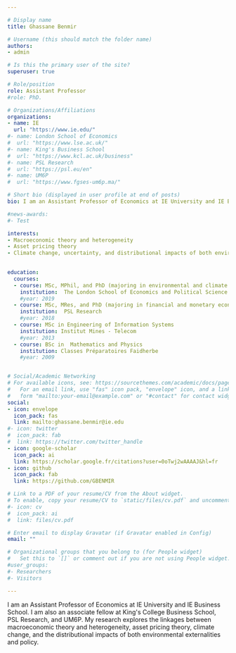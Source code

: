 ```yaml
---

# Display name
title: Ghassane Benmir

# Username (this should match the folder name)
authors:
- admin

# Is this the primary user of the site?
superuser: true

# Role/position
role: Assistant Professor
#role: PhD.

# Organizations/Affiliations
organizations:
- name: IE
  url: "https://www.ie.edu/"
#- name: London School of Economics
#  url: "https://www.lse.ac.uk/"
#- name: King's Business School
#  url: "https://www.kcl.ac.uk/business"
#- name: PSL Research
#  url: "https://psl.eu/en"
#- name: UM6P
#  url: "https://www.fgses-um6p.ma/"

# Short bio (displayed in user profile at end of posts)
bio: I am an Assistant Professor of Economics at IE University and IE Business School. I am also an associate fellow at the London School of Economics and Political Science (LSE), King's College Business School, and Paris Sciences et Lettres (PSL Research). My research explores the linkages between macroeconomic theory and heterogeneity, asset pricing theory, climate change, and the distributional impacts of both environmental externalities and policy.

#news-awards: 
#- Test

interests:
- Macroeconomic theory and heterogeneity
- Asset pricing theory
- Climate change, uncertainty, and distributional impacts of both environmental externalities and policy.
 

education:
  courses:
  - course: MSc, MPhil, and PhD (majoring in environmental and climate change economics)
    institution:  The London School of Economics and Political Science 
    #year: 2019  
  - course: MSc, MRes, and PhD (majoring in financial and monetary economics)
    institution:  PSL Research 
    #year: 2018  
  - course: MSc in Engineering of Information Systems
    institution: Institut Mines - Telecom
    #year: 2013
  - course: BSc in  Mathematics and Physics
    institution: Classes Préparatoires Faidherbe
    #year: 2009


# Social/Academic Networking
# For available icons, see: https://sourcethemes.com/academic/docs/page-builder/#icons
#   For an email link, use "fas" icon pack, "envelope" icon, and a link in the
#   form "mailto:your-email@example.com" or "#contact" for contact widget.
social:
- icon: envelope
  icon_pack: fas
  link: mailto:ghassane.benmir@ie.edu
#- icon: twitter
#  icon_pack: fab
#  link: https://twitter.com/twitter_handle
- icon: google-scholar
  icon_pack: ai
  link: https://scholar.google.fr/citations?user=0oTwj2wAAAAJ&hl=fr
- icon: github
  icon_pack: fab
  link: https://github.com/GBENMIR

# Link to a PDF of your resume/CV from the About widget.
# To enable, copy your resume/CV to `static/files/cv.pdf` and uncomment the lines below.
#- icon: cv
#  icon_pack: ai
#  link: files/cv.pdf

# Enter email to display Gravatar (if Gravatar enabled in Config)
email: ""

# Organizational groups that you belong to (for People widget)
#   Set this to `[]` or comment out if you are not using People widget.
#user_groups:
#- Researchers
#- Visitors

---
```

I am an Assistant Professor of Economics at IE University and IE Business School. I am also an associate fellow at King's College Business School, PSL Research, and UM6P. My research explores the linkages between macroeconomic theory and heterogeneity, asset pricing theory, climate change, and the distributional impacts of both environmental externalities and policy.
